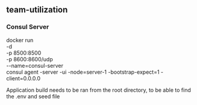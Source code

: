 ## team-utilization

### Consul Server
docker run \
    -d \
    -p 8500:8500 \
    -p 8600:8600/udp \
    --name=consul-server \
    consul agent -server -ui -node=server-1 -bootstrap-expect=1 -client=0.0.0.0

Application build needs to be ran from the root directory, to be able to find the .env and seed file
```
```